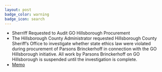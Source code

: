```yaml
---
layout: post
badge_color: warning
badge_icon: search
---
```


* Sherriff Requested to Audit GO Hillsborough Procurement
* The Hillsborough County Administrator requested Hillsborough County Sheriff’s Office to investigate whether state ethics law were violated during procurement of Parsons Brinckerhoff in connection with the GO Hillsborough initiative. All work by Parsons Brinckerhoff on GO Hillsborough is suspended until the investigation is complete.
* [Memo](http://www.hillsboroughcounty.org/DocumentCenter/View/16802 )
